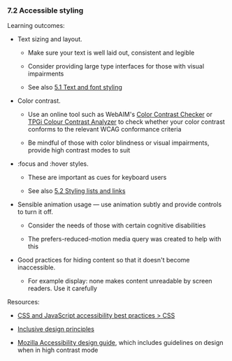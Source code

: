 ### 7.2 Accessible styling

Learning outcomes:

- Text sizing and layout.

  - Make sure your text is well laid out, consistent and legible

  - Consider providing large type interfaces for those with visual impairments

  - See also [5.1 Text and font styling](#text-and-font-styling)

- Color contrast.

  - Use an online tool such as WebAIM's [Color Contrast Checker](https://webaim.org/resources/contrastchecker/) or [TPGi Colour Contrast Analyzer](https://www.tpgi.com/color-contrast-checker/) to check whether your color contrast conforms to the relevant WCAG conformance criteria

  - Be mindful of those with color blindness or visual impairments, provide high contrast modes to suit

- :focus and :hover styles.

  - These are important as cues for keyboard users

  - See also [5.2 Styling lists and links](#styling-lists-and-links)

- Sensible animation usage — use animation subtly and provide controls to turn it off.

  - Consider the needs of those with certain cognitive disabilities

  - The prefers-reduced-motion media query was created to help with this

- Good practices for hiding content so that it doesn't become inaccessible.

  - For example display: none makes content unreadable by screen readers. Use it carefully

Resources:

- [CSS and JavaScript accessibility best practices > CSS](https://developer.mozilla.org/docs/Learn/Accessibility/CSS_and_JavaScript#css)

- [Inclusive design principles](https://inclusivedesignprinciples.org/)

- [Mozilla Accessibility design guide](https://wiki.mozilla.org/Accessibility/Design_Guide), which includes guidelines on design when in high contrast mode
